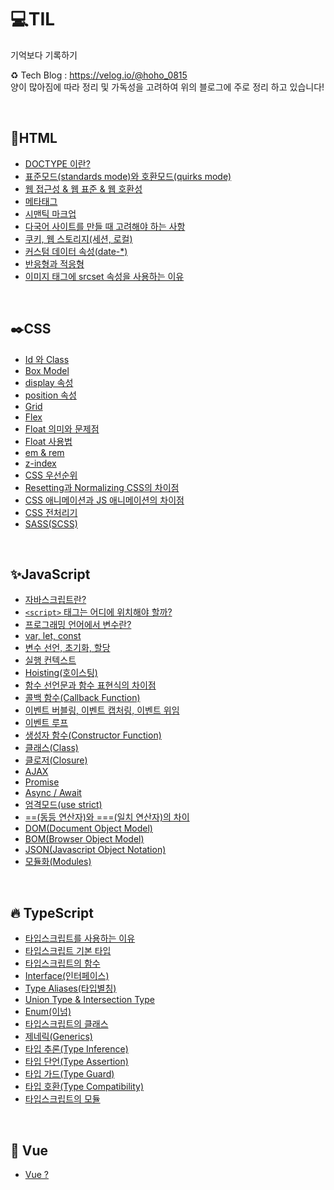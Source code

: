 # 💻TIL

기억보다 기록하기

♻️ Tech Blog : https://velog.io/@hoho_0815
<br>
양이 많아짐에 따라 정리 및 가독성을 고려하여 위의 블로그에 주로 정리 하고 있습니다!


<br>

## 📃HTML
- [DOCTYPE 이란?](html/doctype.md)
- [표준모드(standards mode)와 호환모드(quirks mode)](html/mode.md)
- [웹 접근성 & 웹 표준 & 웹 호환성](html/web.md)
- [메타태그](html/meta.md) 
- [시맨틱 마크업](html/semantic.md)
- [다국어 사이트를 만들 때 고려해야 하는 사항](html/language.md)
- [쿠키, 웹 스토리지(세션, 로컬)](html/storage.md)
- [커스텀 데이터 속성(date-*)](html/data.md)
- [반응형과 적응형](html/responsive.md)
- [이미지 태그에 srcset 속성을 사용하는 이유](html/img.md)

<br>

## ✒️CSS
- [Id 와 Class](css/selector.md)
- [Box Model](css/box_model.md)
- [display 속성](css/display.md)
- [position 속성](css/position.md)
- [Grid](css/grid.md)
- [Flex](css/flex.md)
- [Float 의미와 문제점](css/float.md)
- [Float 사용법](css/float-2.md)
- [em & rem](css/fontSize.md)
- [z-index](css/z-index.md)
- [CSS 우선순위](css/priority.md)
- [Resetting과 Normalizing CSS의 차이점](css/reset.md)
- [CSS 애니메이션과 JS 애니메이션의 차이점](css/animation.md)
- [CSS 전처리기](css/preprocessor.md)
- [SASS(SCSS)](css/sass.md)

<br>

## ✨JavaScript
- [자바스크립트란?](js/javascript.md)
- [`<script>` 태그는 어디에 위치해야 할까?](js/script.md)
- [프로그래밍 언어에서 변수란?](js/variable.md)
- [var, let, const](js/var_let_const.md)
- [변수 선언, 초기화, 할당](js/variable_2.md)
- [실행 컨텍스트](js/context.md) 
- [Hoisting(호이스팅)](js/hoisting.md)
- [함수 선언문과 함수 표현식의 차이점](js/function.md)
- [콜백 함수(Callback Function)](js/callback.md)
- [이벤트 버블링, 이벤트 캡처링, 이벤트 위임](js/event.md)
- [이벤트 루프](js/event_loop.md)
- [생성자 함수(Constructor Function)](js/constructor.md)
- [클래스(Class)](js/class.md)
- [클로저(Closure)](js/closure.md)
- [AJAX](js/ajax.md)
- [Promise](js/promise.md)
- [Async / Await](js/async.md)
- [엄격모드(use strict)](js/use_strict.md)
- [==(동등 연산자)와 ===(일치 연산자)의 차이](js/operator.md)
- [DOM(Document Object Model)](js/dom.md)
- [BOM(Browser Object Model)](js/bom.md)
- [JSON(Javascript Object Notation)](js/json.md)
- [모듈화(Modules)](js/modules.md)

<br>

## 🔥 TypeScript
- [타입스크립트를 사용하는 이유](ts/typescript.md)
- [타입스크립트 기본 타입](ts/type.md)
- [타입스크립트의 함수](ts/function.md)
- [Interface(인터페이스)](ts/interface.md)
- [Type Aliases(타입별칭)](ts/type_aliases.md)
- [Union Type & Intersection Type ](ts/union_type.md)
- [Enum(이넘)](ts/enum.md)
- [타입스크립트의 클래스](ts/class.md)
- [제네릭(Generics)](ts/generics.md)
- [타입 추론(Type Inference)](ts/type_inference.md)
- [타입 단언(Type Assertion)](ts/type_assertion.md)
- [타입 가드(Type Guard)](ts/type_guard.md)
- [타입 호환(Type Compatibility)](ts/type_compatibility.md)
- [타입스크립트의 모듈](ts/ts_modules.md)

<br>

## 🎨 Vue
- [Vue ?](vue/vue.md)